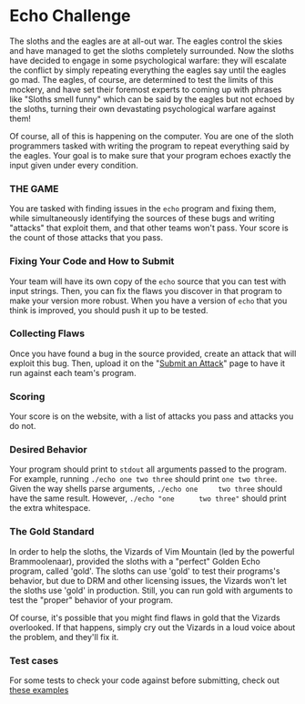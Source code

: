 # Echo Challenge

The sloths and the eagles are at all-out war. The eagles control the skies and
have managed to get the sloths completely surrounded. Now the sloths have
decided to engage in some psychological warfare: they will escalate the conflict
by simply repeating everything the eagles say until the eagles go mad. The
eagles, of course, are determined to test the limits of this mockery, and have
set their foremost experts to coming up with phrases like "Sloths smell funny"
which can be said by the eagles but not echoed by the sloths, turning their own
devastating psychological warfare against them!

Of course, all of this is happening on the computer. You are one of the sloth
programmers tasked with writing the program to repeat everything said by the
eagles. Your goal is to make sure that your program echoes exactly the input
given under every condition.

### THE GAME

You are tasked with finding issues in the `echo` program and fixing them, while
simultaneously identifying the sources of these bugs and writing "attacks" that
exploit them, and that other teams won't pass. Your score is the count of those
attacks that you pass.

### Fixing Your Code and How to Submit

Your team will have its own copy of the `echo` source that you can test with
input strings. Then, you can fix the flaws you discover in that program to
make your version more robust. When you have a version of `echo` that you think
is improved, you should push it up to be tested. 

### Collecting Flaws

Once you have found a bug in the source provided, create an attack that will
exploit this bug. Then, upload it on the "<a href="/attacks/submit">Submit
an Attack</a>" page to have it run against each team's program.

### Scoring
Your score is on the website, with a list of attacks you pass and attacks you
do not.

### Desired Behavior
Your program should print to `stdout` all arguments passed to the program.
For example, running `./echo one two three` should print `one two three`.
Given the way shells parse arguments, `./echo one     two three` should have
the same result. However, `./echo "one      two three"` should print the extra
whitespace. 

### The Gold Standard

In order to help the sloths, the Vizards of Vim Mountain (led by the powerful
Brammoolenaar), provided the sloths with a "perfect" Golden Echo program,
called 'gold'. The sloths can use 'gold' to test their programs's behavior,
but due to DRM and other licensing issues, the Vizards won't let the sloths use
'gold' in production. Still, you can run gold with arguments to test the
"proper" behavior of your program.

Of course, it's possible that you might find flaws in gold that the Vizards
overlooked. If that happens, simply cry out the Vizards in a loud voice about
the problem, and they'll fix it.

### Test cases

For some tests to check your code against before submitting, check out
[these examples](examples)
